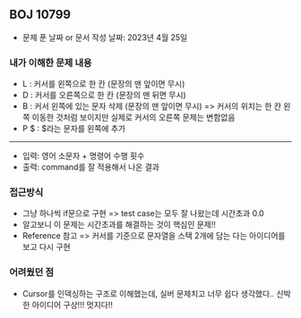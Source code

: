 ## BOJ 10799

- 문제 푼 날짜 or 문서 작성 날짜: 2023년 4월 25일



### 내가 이해한 문제 내용

- L : 커서를 왼쪽으로 한 칸 (문장의 맨 앞이면 무시)
- D : 커서를 오른쪽으로 한 칸 (문장의 맨 뒤면 무시) 
- B : 커서 왼쪽에 있는 문자 삭제 (문장의 맨 앞이면 무시) => 커서의 위치는 한 칸 왼쪽 이동한 것처럼 보이지만 실제로 커서의 오른쪽 문제는 변함없음
- P $ : $라는 문자를 왼쪽에 추가

-----

- 입력: 영어 소문자 + 명령어 수행 횟수
- 출력: command를 잘 적용해서 나온 결과



### 접근방식

- 그냥 하나씩 if문으로 구현 => test case는 모두 잘 나왔는데 시간초과 0.0
- 알고보니 이 문제는 시간초과를 해결하는 것이 핵심인 문제!!
- Reference 참고 => 커서를 기준으로 문자열을 스택 2개에 담는 다는 아이디어를 보고 다시 구현



### 어려웠던 점

- Cursor를 인덱싱하는 구조로 이해했는데, 실버 문제치고 너무 쉽다 생각했다.. 신박한 아이디어 구상!!! 멋지다!!
